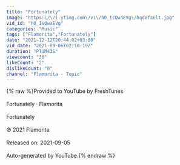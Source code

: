 ```yaml
---
title: "Fortunately"
image: "https:\/\/i.ytimg.com\/vi\/h0_IsQwaEVg\/hqdefault.jpg"
vid_id: "h0_IsQwaEVg"
categories: "Music"
tags: ["Flamorita","Fortunately"]
date: "2021-12-12T20:44:02+03:00"
vid_date: "2021-09-06T02:10:19Z"
duration: "PT1M43S"
viewcount: "36"
likeCount: "2"
dislikeCount: "0"
channel: "Flamorita - Topic"
---
```

{% raw %}Provided to YouTube by FreshTunes<br /><br />Fortunately · Flamorita<br /><br />Fortunately<br /><br />℗ 2021 Flamorita<br /><br />Released on: 2021-09-05<br /><br />Auto-generated by YouTube.{% endraw %}
